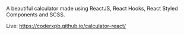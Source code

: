 A beautiful calculator made using ReactJS, React Hooks, React Styled Components and SCSS.

Live: https://coderxpb.github.io/calculator-react/

